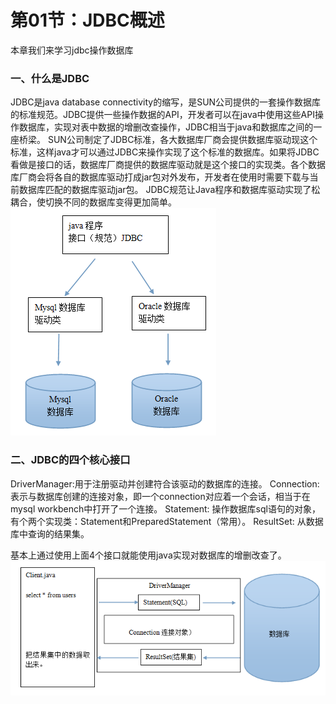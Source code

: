 # 第01节：JDBC概述

本章我们来学习jdbc操作数据库
### 一、什么是JDBC


JDBC是java database connectivity的缩写，是SUN公司提供的一套操作数据库的标准规范。JDBC提供一些操作数据的API，开发者可以在java中使用这些API操作数据库，实现对表中数据的增删改查操作，JDBC相当于java和数据库之间的一座桥梁。
SUN公司制定了JDBC标准，各大数据库厂商会提供数据库驱动现这个标准，这样java才可以通过JDBC来操作实现了这个标准的数据库。如果将JDBC看做是接口的话，数据库厂商提供的数据库驱动就是这个接口的实现类。各个数据库厂商会将各自的数据库驱动打成jar包对外发布，开发者在使用时需要下载与当前数据库匹配的数据库驱动jar包。
JDBC规范让Java程序和数据库驱动实现了松耦合，使切换不同的数据库变得更加简单。  
 ![](../images/1001_规范1.png)

 ### 二、JDBC的四个核心接口
 

DriverManager:用于注册驱动并创建符合该驱动的数据库的连接。
Connection: 表示与数据库创建的连接对象，即一个connection对应着一个会话，相当于在mysql workbench中打开了一个连接。
Statement: 操作数据库sql语句的对象，有个两个实现类：Statement和PreparedStatement（常用）。
ResultSet: 从数据库中查询的结果集。

基本上通过使用上面4个接口就能使用java实现对数据库的增删改查了。  
 ![](../images/1001_规范2.png)

 

